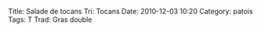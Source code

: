 Title: Salade de tocans
Tri: Tocans
Date: 2010-12-03 10:20
Category: patois
Tags: T
Trad: Gras double
